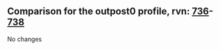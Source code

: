 ## Comparison for the outpost0 profile, rvn: [736](https://github.com/PRO100KatYT/FortniteProfileRevisions/tree/main/profiles/outpost0/736%20outpost0.json)-[738](https://github.com/PRO100KatYT/FortniteProfileRevisions/tree/main/profiles/outpost0/738%20outpost0.json)

No changes
